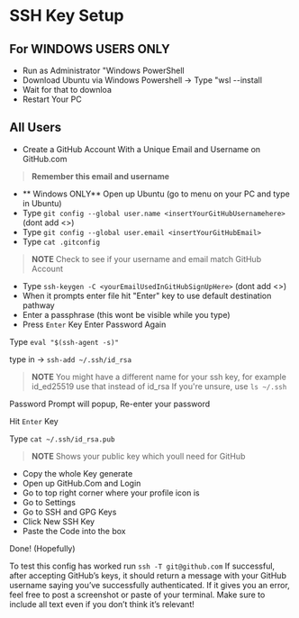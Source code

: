 # SSH Key Setup


## For WINDOWS USERS ONLY

- Run as Administrator "Windows PowerShell
- Download Ubuntu via Windows Powershell -> Type "wsl --install
- Wait for that to downloa
- Restart Your PC

## All Users
- Create a GitHub Account With a Unique Email and Username on GitHub.com

> **Remember this email and username**
  
- ** Windows ONLY** Open up Ubuntu (go to menu on your PC and type in Ubuntu)
- Type `git config --global user.name <insertYourGitHubUsernamehere>` (dont add <>)
- Type `git config --global user.email <insertYourGitHubEmail>`
- Type `cat .gitconfig` 
> **NOTE** Check to see if your username and email match GitHub Account

- Type `ssh-keygen -C <yourEmailUsedInGitHubSignUpHere>` (dont add <>)
- When it prompts enter file hit "Enter" key to use default destination pathway
- Enter a passphrase (this wont be visible while you type)
- Press `Enter` Key
Enter Password Again

Type `eval "$(ssh-agent -s)"`

type in -> `ssh-add ~/.ssh/id_rsa` 
> **NOTE** You might have a different name for your ssh key, for example id_ed25519 use that instead of id_rsa If you're unsure, use `ls ~/.ssh`

Password Prompt will popup, Re-enter your password

Hit `Enter` Key

Type `cat ~/.ssh/id_rsa.pub`
> **NOTE** Shows your public key which youll need for GitHub

- Copy the whole Key generate
- Open up GitHub.Com and Login
- Go to top right corner where your profile icon is
- Go to Settings
- Go to SSH and GPG Keys
- Click New SSH Key
- Paste the Code into the box

Done! (Hopefully)

To test this config has worked run `ssh -T git@github.com`
If successful, after accepting GitHub’s keys, it should return a message with your GitHub username saying you’ve successfully authenticated.
If it gives you an error, feel free to post a screenshot or paste of your terminal. Make sure to include all text even if you don’t think it’s relevant!
